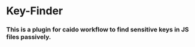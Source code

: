 # Key-Finder

### This is a plugin for caido workflow to find sensitive keys in JS files passively.
